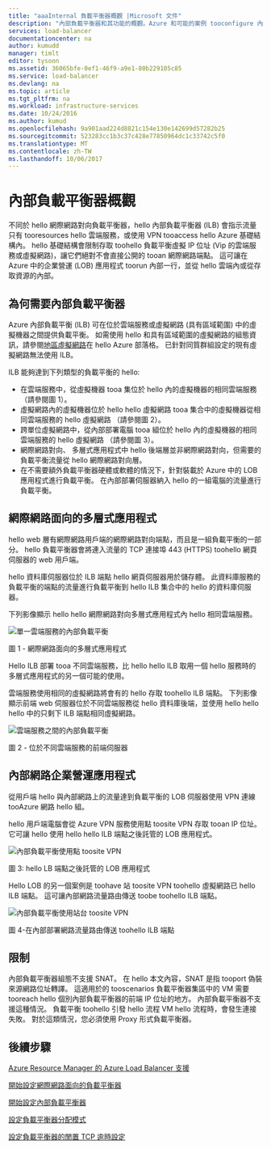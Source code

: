 ```yaml
---
title: "aaaInternal 負載平衡器概觀 |Microsoft 文件"
description: "內部負載平衡器和其功能的概觀。Azure 和可能的案例 tooconfigure 內部端點的負載平衡器的運作方式"
services: load-balancer
documentationcenter: na
author: kumudd
manager: timlt
editor: tysonn
ms.assetid: 36065bfe-0ef1-46f9-a9e1-80b229105c85
ms.service: load-balancer
ms.devlang: na
ms.topic: article
ms.tgt_pltfrm: na
ms.workload: infrastructure-services
ms.date: 10/24/2016
ms.author: kumud
ms.openlocfilehash: 9a901aad224d8821c154e130e142699d57282b25
ms.sourcegitcommit: 523283cc1b3c37c428e77850964dc1c33742c5f0
ms.translationtype: MT
ms.contentlocale: zh-TW
ms.lasthandoff: 10/06/2017
---
```

# <a name="internal-load-balancer-overview"></a>內部負載平衡器概觀

不同於 hello 網際網路對向負載平衡器，hello 內部負載平衡器 (ILB) 會指示流量只有 tooresources hello 雲端服務，或使用 VPN tooaccess hello Azure 基礎結構內。 hello 基礎結構會限制存取 toohello 負載平衡虛擬 IP 位址 (Vip 的雲端服務或虛擬網路)，讓它們絕對不會直接公開的 tooan 網際網路端點。 這可讓在 Azure 中的企業營運 (LOB) 應用程式 toorun 內部一行，並從 hello 雲端內或從存取資源的內部。

## <a name="why-you-may-need-an-internal-load-balancer"></a>為何需要內部負載平衡器

Azure 內部負載平衡 (ILB) 可在位於雲端服務或虛擬網路 (具有區域範圍) 中的虛擬機器之間提供負載平衡。 如需使用 hello 和具有區域範圍的虛擬網路的組態資訊，請參閱[地區虛擬網路](https://azure.microsoft.com/blog/2014/05/14/regional-virtual-networks/)在 hello Azure 部落格。 已針對同質群組設定的現有虛擬網路無法使用 ILB。

ILB 能夠達到下列類型的負載平衡的 hello:

* 在雲端服務中，從虛擬機器 tooa 集位於 hello 內的虛擬機器的相同雲端服務 （請參閱圖 1）。
* 虛擬網路內的虛擬機器位於 hello hello 虛擬網路 tooa 集合中的虛擬機器從相同雲端服務的 hello 虛擬網路 （請參閱圖 2）。
* 跨單位虛擬網路中，從內部部署電腦 tooa 組位於 hello 內的虛擬機器的相同雲端服務的 hello 虛擬網路 （請參閱圖 3）。
* 網際網路對向、 多層式應用程式中 hello 後端層並非網際網路對向，但需要的負載平衡流量從 hello 網際網路對向層。
* 在不需要額外負載平衡器硬體或軟體的情況下，針對裝載於 Azure 中的 LOB 應用程式進行負載平衡。 在內部部署伺服器納入 hello 的一組電腦的流量進行負載平衡。

## <a name="internet-facing-multi-tier-applications"></a>網際網路面向的多層式應用程式

hello web 層有網際網路用戶端的網際網路對向端點，而且是一組負載平衡的一部分。 hello 負載平衡器會將連入流量的 TCP 連接埠 443 (HTTPS) toohello 網頁伺服器的 web 用戶端。

hello 資料庫伺服器位於 ILB 端點 hello 網頁伺服器用於儲存體。 此資料庫服務的負載平衡的端點的流量進行負載平衡到 hello ILB 集合中的 hello 的資料庫伺服器。

下列影像顯示 hello hello 網際網路對向多層式應用程式內 hello 相同雲端服務。

![單一雲端服務的內部負載平衡](./media/load-balancer-internal-overview/IC736321.png)

圖 1 - 網際網路面向的多層式應用程式

Hello ILB 部署 tooa 不同雲端服務，比 hello hello ILB 取用一個 hello 服務時的多層式應用程式的另一個可能的使用。

雲端服務使用相同的虛擬網路將會有的 hello 存取 toohello ILB 端點。 下列影像顯示前端 web 伺服器位於不同雲端服務從 hello 資料庫後端，並使用 hello hello hello 中的只剩下 ILB 端點相同虛擬網路。

![雲端服務之間的內部負載平衡](./media/load-balancer-internal-overview/IC744147.png)

圖 2 - 位於不同雲端服務的前端伺服器

## <a name="intranet-line-of-business-applications"></a>內部網路企業營運應用程式

從用戶端 hello 與內部網路上的流量達到負載平衡的 LOB 伺服器使用 VPN 連線 tooAzure 網路 hello 組。

hello 用戶端電腦會從 Azure VPN 服務使用點 toosite VPN 存取 tooan IP 位址。 它可讓 hello 使用 hello hello ILB 端點之後託管的 LOB 應用程式。

![內部負載平衡使用點 toosite VPN](./media/load-balancer-internal-overview/IC744148.png)

圖 3: hello LB 端點之後託管的 LOB 應用程式

Hello LOB 的另一個案例是 toohave 站 toosite VPN toohello 虛擬網路已 hello ILB 端點。 這可讓內部網路流量路由傳送 toobe toohello ILB 端點。

![內部負載平衡使用站台 toosite VPN](./media/load-balancer-internal-overview/IC744150.png)

圖 4-在內部部署網路流量路由傳送 toohello ILB 端點

## <a name="limitations"></a>限制

內部負載平衡器組態不支援 SNAT。 在 hello 本文內容，SNAT 是指 tooport 偽裝來源網路位址轉譯。  這適用於的 tooscenarios 負載平衡器集區中的 VM 需要 tooreach hello 個別內部負載平衡器的前端 IP 位址的地方。 內部負載平衡器不支援這種情況。 負載平衡 toohello 引發 hello 流程 VM hello 流程時，會發生連接失敗。 對於這類情況，您必須使用 Proxy 形式負載平衡器。

## <a name="next-steps"></a>後續步驟

[Azure Resource Manager 的 Azure Load Balancer 支援](load-balancer-arm.md)

[開始設定網際網路面向的負載平衡器](load-balancer-get-started-internet-arm-ps.md)

[開始設定內部負載平衡器](load-balancer-get-started-ilb-arm-ps.md)

[設定負載平衡器分配模式](load-balancer-distribution-mode.md)

[設定負載平衡器的閒置 TCP 逾時設定](load-balancer-tcp-idle-timeout.md)

